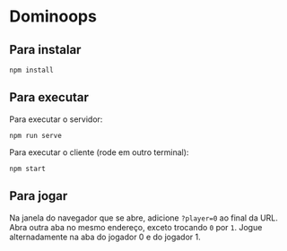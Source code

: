 # Dominoops

## Para instalar

    npm install

## Para executar

Para executar o servidor:

    npm run serve


Para executar o cliente (rode em outro terminal):

    npm start

## Para jogar

Na janela do navegador que se abre, adicione `?player=0` ao final da URL. Abra outra aba no mesmo endereço, exceto trocando `0` por `1`. Jogue alternadamente na aba do jogador 0 e do jogador 1.
